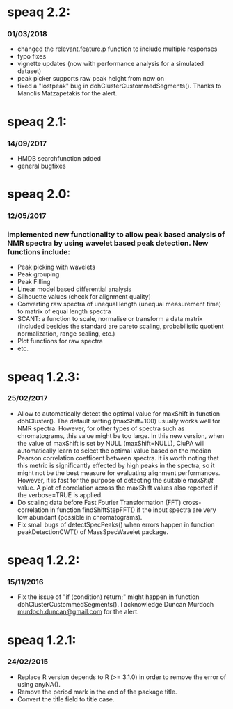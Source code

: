 # speaq 2.2:
### 01/03/2018


* changed the relevant.feature.p function to include multiple responses
* typo fixes
* vignette updates (now with performance analysis for a simulated dataset)
* peak picker supports raw peak height from now on
* fixed a "lostpeak" bug in dohClusterCustommedSegments(). Thanks to Manolis Matzapetakis for the alert.



# speaq 2.1:
### 14/09/2017


* HMDB searchfunction added
* general bugfixes


# speaq 2.0:
### 12/05/2017

### implemented new functionality to allow peak based analysis of NMR spectra by using wavelet based peak detection. New functions include:


* Peak picking with wavelets
* Peak grouping
* Peak Filling
* Linear model based differential analysis
* Silhouette values (check for alignment quality)
* Converting raw spectra of unequal length (unequal measurement time) to matrix of equal length spectra
* SCANT: a function to scale, normalise or transform a data matrix (included besides the standard are pareto scaling, probabilistic quotient normalization, range scaling, etc.)
* Plot functions for raw spectra
* etc.



# speaq 1.2.3:
### 25/02/2017

* Allow to automatically detect the optimal value for maxShift in function dohCluster(). The default setting (maxShift=100) usually works well for NMR spectra. However, for other types of spectra such as chromatograms, this value might be too large. In this new version, when the value of maxShift is set by NULL (maxShift=NULL), CluPA will automatically learn to select the optimal value based on the median Pearson correlation coefficent between spectra. It is worth noting that this metric is significantly effected by high peaks in the spectra, so it might not be the best measure for evaluating alignment performances. However, it is fast for the purpose of detecting the suitable *maxShift* value. A plot of correlation across the maxShift values also reported if the verbose=TRUE is applied.
* Do scaling data before Fast Fourier Transformation (FFT) cross-correlation in function findShiftStepFFT() if the input spectra are very low abundant (possible in chromatograms).
* Fix small bugs of detectSpecPeaks() when errors happen in function peakDetectionCWT() of MassSpecWavelet package.

# speaq 1.2.2:
### 15/11/2016

* Fix the issue of "if (condition) return;" might happen in function dohClusterCustommedSegments(). I acknowledge Duncan Murdoch <murdoch.duncan@gmail.com> for the alert.


# speaq 1.2.1:
### 24/02/2015

* Replace R version depends to R (>= 3.1.0) in order to remove the error of using anyNA().
* Remove the period mark in the end of the package title.
* Convert the title field to title case.
